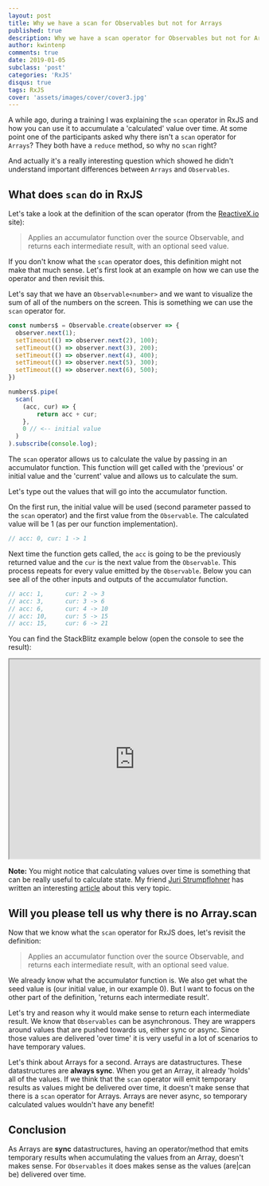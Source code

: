 ```yaml
---
layout: post
title: Why we have a scan for Observables but not for Arrays
published: true
description: Why we have a scan operator for Observables but not for Arrays
author: kwintenp
comments: true
date: 2019-01-05
subclass: 'post'
categories: 'RxJS'
disqus: true
tags: RxJS
cover: 'assets/images/cover/cover3.jpg'
---
```


A while ago, during a training I was explaining the `scan` operator in RxJS and how you can use it to accumulate a 'calculated' value over time. At some point one of the participants asked why there isn't a `scan` operator for `Arrays`? They both have a `reduce` method, so why no `scan` right?

And actually it's a really interesting question which showed he didn't understand important differences between `Arrays` and `Observables`.

## What does `scan` do in RxJS

Let's take a look at the definition of the scan operator (from the <a href="http://reactivex.io/rxjs/class/es6/Observable.js~Observable.html#instance-method-scan" target="_blank">ReactiveX.io</a> site):

> Applies an accumulator function over the source Observable, and returns each intermediate result, with an optional seed value.

If you don't know what the `scan` operator does, this definition might not make that much sense. Let's first look at an example on how we can use the operator and then revisit this.

Let's say that we have an `Observable<number>` and we want to visualize the sum of all of the numbers on the screen. This is something we can use the `scan` operator for.  

```typescript
const numbers$ = Observable.create(observer => {
  observer.next(1);
  setTimeout(() => observer.next(2), 100);
  setTimeout(() => observer.next(3), 200);
  setTimeout(() => observer.next(4), 400);
  setTimeout(() => observer.next(5), 300);
  setTimeout(() => observer.next(6), 500);
})

numbers$.pipe(
  scan(
  	(acc, cur) => {
    	return acc + cur;
  	}, 
  	0 // <-- initial value
  )
).subscribe(console.log);
```

The `scan` operator allows us to calculate the value by passing in an accumulator function. This function will get called with the 'previous' or initial value and the 'current' value and allows us to calculate the sum. 

Let's type out the values that will go into the accumulator function.

On the first run, the initial value will be used (second parameter passed to the `scan` operator) and the first value from the `Observable`. The calculated value will be 1 (as per our function implementation). 

```typescript
// acc: 0, cur: 1 -> 1
```

Next time the function gets called, the `acc` is going to be the previously returned value and the `cur` is the next value from the `Observable`. This process repeats for every value emitted by the `Observable`. Below you can see all of the other inputs and outputs of the accumulator function.

```typescript
// acc: 1, 		cur: 2 -> 3
// acc: 3, 		cur: 3 -> 6
// acc: 6, 		cur: 4 -> 10
// acc: 10, 	cur: 5 -> 15
// acc: 15, 	cur: 6 -> 21
```

You can find the StackBlitz example below (open the console to see the result):

<iframe style="width: 100%; height: 400px" src="https://stackblitz.com/edit/rxjs-ylayki?embed=1&file=index.ts"></iframe>

**Note:** You might notice that calculating values over time is something that can be really useful to calculate state. My friend <a href="https://twitter.com/juristr" target="_blank">Juri Strumpflohner</a> has written an interesting <a href="https://juristr.com/blog/2018/10/simple-state-management-with-scan/" target="_blank">article</a> about this very topic.

## Will you please tell us why there is no Array.scan

Now that we know what the `scan` operator for RxJS does, let's revisit the definition:

> Applies an accumulator function over the source Observable, and returns each intermediate result, with an optional seed value.

We already know what the accumulator function is. We also get what the seed value is (our initial value, in our example 0). But I want to focus on the other part of the definition, 'returns each intermediate result'. 

Let's try and reason why it would make sense to return each intermediate result. We know that `Observables` can be asynchronous. They are wrappers around values that are pushed towards us, either sync or async. Since those values are delivered 'over time' it is very useful in a lot of scenarios to have temporary values.

Let's think about Arrays for a second. Arrays are datastructures. These datastructures are **always sync**. When you get an Array, it already 'holds' all of the values. If we think that the `scan` operator will emit temporary results as values might be delivered over time, it doesn't make sense that there is a `scan` operator for Arrays. Arrays are never async, so temporary calculated values wouldn't have any benefit!

## Conclusion

As Arrays are **sync** datastructures, having an operator/method that emits temporary results when accumulating the values from an Array, doesn't makes sense.
For `Observables` it does makes sense as the values (are|can be) delivered over time.

















